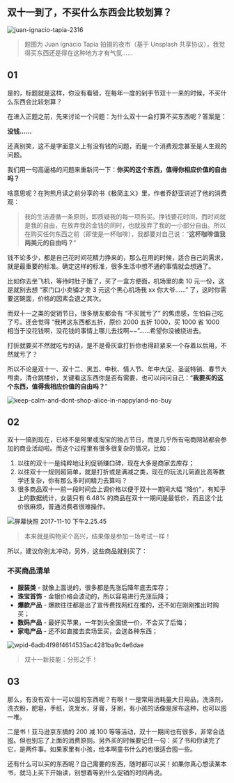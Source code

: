 ## 双十一到了，不买什么东西会比较划算？

![juan-ignacio-tapia-2316](https://i.imgur.com/yez0d2U.jpg)


> 题图为 Juan ignacio Tapia 拍摄的夜市（基于 Unsplash 共享协议），我觉得买东西还是得在这种地方才有气氛…… 

## 01
是的，标题就是这样，你没有看错，在每年一度的剁手节双十一来的时候，不买什么东西会比较划算？

在进入正题之前，先来讨论一个问题：为什么双十一会打算不买东西呢？答案是：

**没钱……**

还真别笑，这不是字面意义上有没有钱的问题，而是一个消费观念甚至是人生观的问题。

我们用一句高逼格的问题来重新问一下：**你买的这个东西，值得你相应价值的自由吗？**

啥意思呢？在狗熊月读之前分享的书《极简主义》里，作者乔舒亚讲述了他的消费观：

> 我的生活遵循一条原则，即质疑我的每一项购买。挣钱要花时间，而时间就是我的自由，在放弃我的金钱的同时，也就放弃了我的一小部分自由。所以在购买任何东西之前（即使是一杯咖啡），我都要对自己说：“**这杯咖啡值我两美元的自由吗？**”

钱不论多少，都是自己花时间花精力挣来的，那么在用的时候，适合自己的需求，就是最重要的标准。确定这样的标准，很多生活中想不通的事情就会想通了。

比如你去坐飞机，等待时肚子饿了，买了一盒方便面，机场里的卖 10 元一份，这是就别去想 “家门口小卖铺才卖 3 元这个黑心机场我 xx 你大爷……” 了，这时你需要这碗面，价格的因素会退之其次。

而双十一之类的促销节日，很多朋友都会有 “不买就亏了” 的焦虑感，生怕自己吃了亏。还会觉得 “我拷这东西都五折，原价 2000 五折 1000，买 1000 省 1000 相当于没花钱啊，没花钱的事情上哪儿去找啊~~”……希望你没被绕进去。

打折就要买不然就吃亏的话，是不是骨灰盒打折你也得赶紧来一个存着以后用，不然就亏了？

所以不论是双十一、双十二、黑五、中秋、情人节、年中大促、圣诞特销、春节大甩卖，清仓跳楼价，关键看这东西你是否有需要，也可以问问自己：“**我要买的这个东西，值得我相应价值的自由吗？**”

![keep-calm-and-dont-shop-alice-in-nappyland-no-buy](https://i.imgur.com/cyav9xE.jpg)


## 02

双十一搞到现在，已经不是阿里或淘宝的独占节日，而是几乎所有电商网站都会参加的商业活动啦。而这个过程里有很多很复杂的情况，比如：

1. 以往的双十一是纯粹地让利促销赚口碑，现在大多是商家去库存；
2. 以往双十一规则超简单，就是打折或是满减之类，现在的玩法儿简直比高等数学还复杂，你有那么多时间精力去算吗？
3. 很多商品双十一前一段时间会上调价格以便于双十一期间大幅 “降价”，有知乎上的数据统计，女装只有 6.48% 的商品在双十一期间是最低价，而且这个比价很麻烦，普通消费者很难操作。

![屏幕快照 2017-11-10 下午2.25.45](https://i.imgur.com/SwzuQBW.jpg)

> 本来就是购物买个高兴，结果像是参加一场考试一样！

所以，建议你别太冲动，另外，这些商品就别买了：

### 不买商品清单

* **服装类** - 就像上面说的，很多都是先涨后降年底去库存；
* **珠宝首饰** - 金银价格会波动的，所以容易进行先涨后降；
* **爆款产品** - 爆款往往都是出了宣传费找网红在推的，还不如在刚刚推出时购买；
* **数码产品** - 最好买苹果，一年到头全国统一价，不会买了后悔；
* **家电产品** - 还不如直接去卖场里买，会送各种东西；

![wpid-6adb4f98f4614535ac4281ba9c4e6dae](https://i.imgur.com/5lP8hTB.jpg)

> 双十一新技能：分形之手！

## 03

那么，有没有双十一可以囤的东西呢？有啊！一是常用消耗量大日用品，洗涤剂，洗衣粉，肥皂，手纸，洗发水，牙膏，牙刷，有小孩的话像是尿布这种，也可以囤一堆。

二是书！亚马逊京东搞的 200 减 100 等等活动，双十一期间也有很多，非常合适囤。但也别忘了上面的消费原则。另外买的时候要记住一句：买了书和你读完了它，是两件事。如果家里有小孩，绘本啊童书什么的也很适合囤一些。

还有什么可以买的东西呢？自己需要的东西，随时都可以买！如果你真心想读某本书，就马上买下开始读，别想着等到什么促销的时间再说。